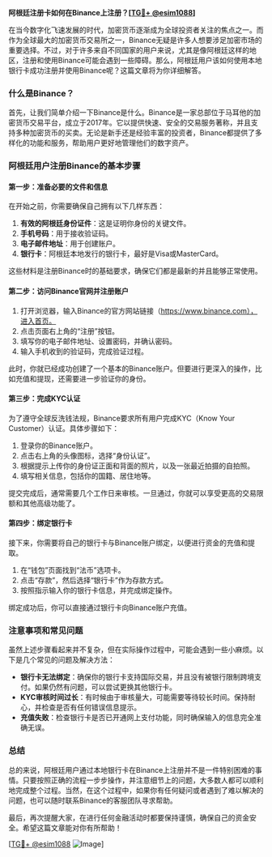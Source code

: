 **阿根廷注册卡如何在Binance上注册？[[TG💪+ @esim1088](https://t.me/s/esim1088)]**

在当今数字化飞速发展的时代，加密货币逐渐成为全球投资者关注的焦点之一。而作为全球最大的加密货币交易所之一，Binance无疑是许多人想要涉足加密市场的重要选择。不过，对于许多来自不同国家的用户来说，尤其是像阿根廷这样的地区，注册和使用Binance可能会遇到一些障碍。那么，阿根廷用户该如何使用本地银行卡成功注册并使用Binance呢？这篇文章将为你详细解答。

### 什么是Binance？

首先，让我们简单介绍一下Binance是什么。Binance是一家总部位于马耳他的加密货币交易平台，成立于2017年。它以提供快速、安全的交易服务著称，并且支持多种加密货币的买卖。无论是新手还是经验丰富的投资者，Binance都提供了多样化的功能和服务，帮助用户更好地管理他们的数字资产。

### 阿根廷用户注册Binance的基本步骤

#### 第一步：准备必要的文件和信息

在开始之前，你需要确保自己拥有以下几样东西：

1. **有效的阿根廷身份证件**：这是证明你身份的关键文件。
2. **手机号码**：用于接收验证码。
3. **电子邮件地址**：用于创建账户。
4. **银行卡**：阿根廷本地发行的银行卡，最好是Visa或MasterCard。

这些材料是注册Binance时的基础要求，确保它们都是最新的并且能够正常使用。

#### 第二步：访问Binance官网并注册账户

1. 打开浏览器，输入Binance的官方网站链接（https://www.binance.com），进入首页。
2. 点击页面右上角的“注册”按钮。
3. 填写你的电子邮件地址、设置密码，并确认密码。
4. 输入手机收到的验证码，完成验证过程。

此时，你就已经成功创建了一个基本的Binance账户。但要进行更深入的操作，比如充值和提现，还需要进一步验证你的身份。

#### 第三步：完成KYC认证

为了遵守全球反洗钱法规，Binance要求所有用户完成KYC（Know Your Customer）认证。具体步骤如下：

1. 登录你的Binance账户。
2. 点击右上角的头像图标，选择“身份认证”。
3. 根据提示上传你的身份证正面和背面的照片，以及一张最近拍摄的自拍照。
4. 填写相关信息，包括你的国籍、居住地等。

提交完成后，通常需要几个工作日来审核。一旦通过，你就可以享受更高的交易限额和其他高级功能了。

#### 第四步：绑定银行卡

接下来，你需要将自己的银行卡与Binance账户绑定，以便进行资金的充值和提取。

1. 在“钱包”页面找到“法币”选项卡。
2. 点击“存款”，然后选择“银行卡”作为存款方式。
3. 按照指示输入你的银行卡信息，并完成绑定操作。

绑定成功后，你可以直接通过银行卡向Binance账户充值。

### 注意事项和常见问题

虽然上述步骤看起来并不复杂，但在实际操作过程中，可能会遇到一些小麻烦。以下是几个常见的问题及解决方法：

- **银行卡无法绑定**：确保你的银行卡支持国际交易，并且没有被银行限制跨境支付。如果仍然有问题，可以尝试更换其他银行卡。
- **KYC审核时间过长**：有时候由于审核量大，可能需要等待较长时间。保持耐心，并检查是否有任何错误信息提示。
- **充值失败**：检查银行卡是否已开通网上支付功能，同时确保输入的信息完全准确无误。

### 总结

总的来说，阿根廷用户通过本地银行卡在Binance上注册并不是一件特别困难的事情。只要按照正确的流程一步步操作，并注意细节上的问题，大多数人都可以顺利地完成整个过程。当然，在这个过程中，如果你有任何疑问或者遇到了难以解决的问题，也可以随时联系Binance的客服团队寻求帮助。

最后，再次提醒大家，在进行任何金融活动时都要保持谨慎，确保自己的资金安全。希望这篇文章能对你有所帮助！

[[TG💪+ @esim1088](https://t.me/s/esim1088) ![Image](https://i.postimg.cc/4NQfJmqS/Snipaste-2025-05-13-00-14-12.png)]